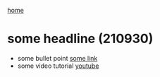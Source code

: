[home](https://nils-holmberg.github.io/sfac-py/)

# some headline (210930)

- some bullet point [some link](some.html)
- some video tutorial [youtube](https://www.youtube.com/watch?v=6GUZXDef2U0)


